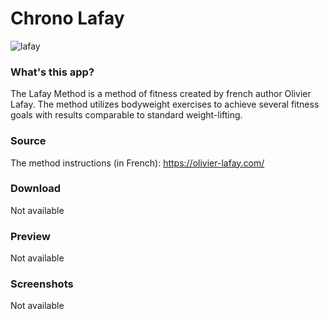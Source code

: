 # Chrono Lafay 

<img align="center" src="http://www.musculaction.com/images/intro-lafay.jpg" alt="lafay">

### What's this app?
The Lafay Method is a method of fitness created by french author Olivier Lafay. The method utilizes bodyweight exercises to achieve several fitness goals with results comparable to standard weight-lifting.

### Source

The method instructions (in French): https://olivier-lafay.com/

### Download
Not available

### Preview
Not available 

### Screenshots
Not available

